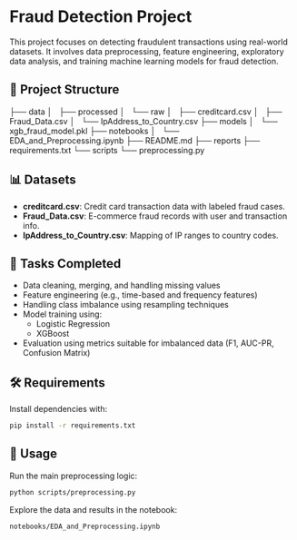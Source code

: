 # Fraud Detection Project

This project focuses on detecting fraudulent transactions using real-world datasets. It involves data preprocessing, feature engineering, exploratory data analysis, and training machine learning models for fraud detection.

## 📁 Project Structure

├── data
│   ├── processed
│   └── raw
│       ├── creditcard.csv
│       ├── Fraud_Data.csv
│       └── IpAddress_to_Country.csv
├── models
│   └── xgb_fraud_model.pkl
├── notebooks
│   └── EDA_and_Preprocessing.ipynb
├── README.md
├── reports
├── requirements.txt
└── scripts
    └── preprocessing.py


## 📊 Datasets

- **creditcard.csv**: Credit card transaction data with labeled fraud cases.
- **Fraud_Data.csv**: E-commerce fraud records with user and transaction info.
- **IpAddress_to_Country.csv**: Mapping of IP ranges to country codes.

## 🚀 Tasks Completed

- Data cleaning, merging, and handling missing values
- Feature engineering (e.g., time-based and frequency features)
- Handling class imbalance using resampling techniques
- Model training using:
  - Logistic Regression
  - XGBoost
- Evaluation using metrics suitable for imbalanced data (F1, AUC-PR, Confusion Matrix)

## 🛠 Requirements

Install dependencies with:

```bash
pip install -r requirements.txt
```

## 📌 Usage

Run the main preprocessing logic:

```bash
python scripts/preprocessing.py
```

Explore the data and results in the notebook:

```bash
notebooks/EDA_and_Preprocessing.ipynb
```
